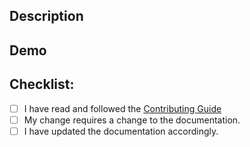 <!--- Ensure the title of the Pull Request follows conventional commits syntax. If it resolves an issue, provide its ID in the scope section. -->

## Description
<!--- Describe your changes in detail -->
<!--- If it resolves an open issue, please link to the issue here. For example "Resolves: #137" -->
<!--- If it doesn't resolve any open issues, tell us why is this change required? What problem does it solve? -->

## Demo
<!--- Show us a video or screenshots that present the changes. Before/after comparison is very welcome -->

## Checklist:
<!--- Put an `x` in all the boxes that apply. -->
<!--- If your change requires a documentation PR, please link it appropriately -->
<!--- If you're unsure about any of these, don't hesitate to ask. We're here to help! -->
- [ ] I have read and followed the [Contributing Guide](../../CONTRIBUTING.md)  
- [ ] My change requires a change to the documentation.
- [ ] I have updated the documentation accordingly.
